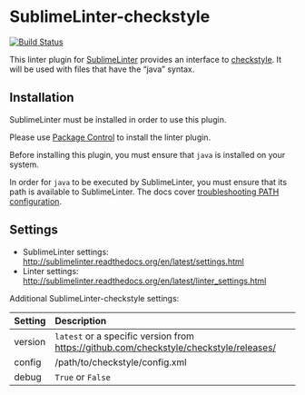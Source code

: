 SublimeLinter-checkstyle
================================

[![Build Status](https://travis-ci.org/SublimeLinter/SublimeLinter-contrib-checkstyle.svg?branch=master)](https://travis-ci.org/SublimeLinter/SublimeLinter-contrib-checkstyle)

This linter plugin for [SublimeLinter](https://github.com/SublimeLinter/SublimeLinter) provides an interface to [checkstyle](__linter_homepage__). It will be used with files that have the “java” syntax.

## Installation
SublimeLinter must be installed in order to use this plugin. 

Please use [Package Control](https://packagecontrol.io) to install the linter plugin.

Before installing this plugin, you must ensure that `java` is installed on your system.

In order for `java` to be executed by SublimeLinter, you must ensure that its path is available to SublimeLinter. The docs cover [troubleshooting PATH configuration](http://sublimelinter.readthedocs.io/en/latest/troubleshooting.html#finding-a-linter-executable).

## Settings
- SublimeLinter settings: http://sublimelinter.readthedocs.org/en/latest/settings.html
- Linter settings: http://sublimelinter.readthedocs.org/en/latest/linter_settings.html

Additional SublimeLinter-checkstyle settings:

|Setting|Description    |
|:------|:--------------|
|version|`latest` or a specific version from https://github.com/checkstyle/checkstyle/releases/|
|config |/path/to/checkstyle/config.xml|
|debug  |`True` or `False`|
